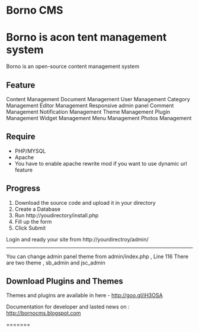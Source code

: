 Borno CMS
================
Borno is acon tent management system
=======
Borno is an open-source content management system

Feature
-------------
Content Management
Document Management
User Management
Category Management
Editor Management
Responsive admin panel
Comment Management
Notification Management
Theme Management
Plugin Management
Widget Management
Menu Management
Photos Management



Require
-------------
<ul>
  <li>PHP/MYSQL</li>
  <li>Apache</li>
  <li>You have to enable apache rewrite mod if you want to use dynamic url feature</li>
</ul>



Progress
---------------
1. Download the source code and upload it in your directory
2. Create a Database
3. Run http://youdirectory/install.php
4. Fill up the form
5. Click Submit


Login and ready your site from 
http://yourdirectroy/admin/




-----------------------------
You can change admin panel theme from admin/index.php , Line 116
There are two theme , sb_admin and jsc_admin 


Download Plugins and Themes
---------------
Themes and plugins are available in here  - 
http://goo.gl/iH3OSA <br>

Documentation for developer and lasted news on :  http://bornocms.blogspot.com

=======
